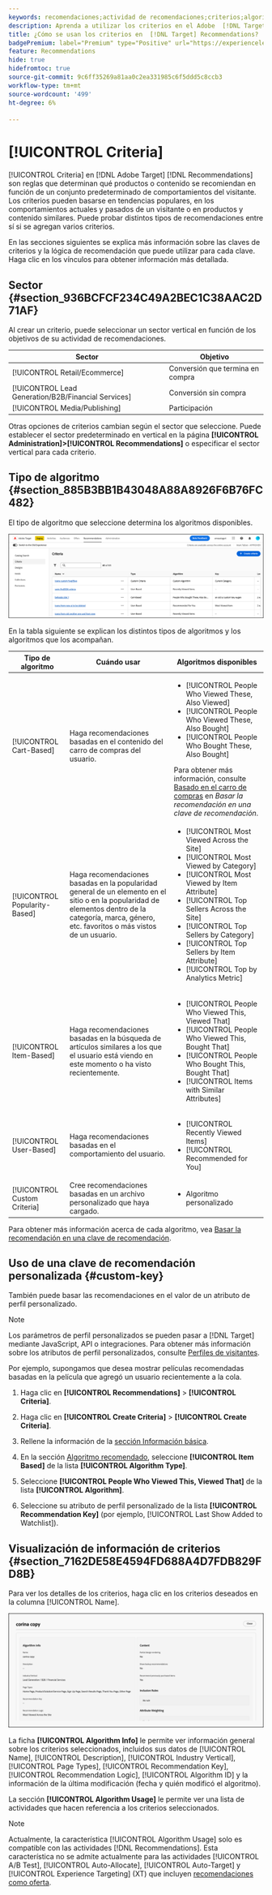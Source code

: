 ```yaml
---
keywords: recomendaciones;actividad de recomendaciones;criterios;algoritmo;clave de recomendación;clave personalizada;sector comercial;minorista;comercio electrónico;generación de posibles clientes;b2b;servicios financieros;medios;publicación
description: Aprenda a utilizar los criterios en el Adobe  [!DNL Target] [!DNL Recommendations].
title: ¿Cómo se usan los criterios en  [!DNL Target] Recommendations?
badgePremium: label="Premium" type="Positive" url="https://experienceleague.adobe.com/docs/target/using/introduction/intro.html?lang=en#premium newtab=true" tooltip="Consulte qué se incluye en Target Premium."
feature: Recommendations
hide: true
hidefromtoc: true
source-git-commit: 9c6ff35269a81aa0c2ea331985c6f5ddd5c8ccb3
workflow-type: tm+mt
source-wordcount: '499'
ht-degree: 6%

---
```


# [!UICONTROL Criteria]

[!UICONTROL Criteria] en [!DNL Adobe Target] [!DNL Recommendations] son reglas que determinan qué productos o contenido se recomiendan en función de un conjunto predeterminado de comportamientos del visitante. Los criterios pueden basarse en tendencias populares, en los comportamientos actuales y pasados de un visitante o en productos y contenido similares. Puede probar distintos tipos de recomendaciones entre sí si se agregan varios criterios.

En las secciones siguientes se explica más información sobre las claves de criterios y la lógica de recomendación que puede utilizar para cada clave. Haga clic en los vínculos para obtener información más detallada.

## Sector {#section_936BCFCF234C49A2BEC1C38AAC2D71AF}

Al crear un criterio, puede seleccionar un sector vertical en función de los objetivos de su actividad de recomendaciones.

| Sector | Objetivo |
|--- |--- |
| [!UICONTROL Retail/Ecommerce] | Conversión que termina en compra |
| [!UICONTROL Lead Generation/B2B/Financial Services] | Conversión sin compra |
| [!UICONTROL Media/Publishing] | Participación |

Otras opciones de criterios cambian según el sector que seleccione. Puede establecer el sector predeterminado en vertical en la página **[!UICONTROL Administration]>[!UICONTROL Recommendations]** o especificar el sector vertical para cada criterio.

## Tipo de algoritmo {#section_885B3BB1B43048A88A8926F6B76FC482}

El tipo de algoritmo que seleccione determina los algoritmos disponibles.

![Página de criterios](assets/criteria-page-new.png)

En la tabla siguiente se explican los distintos tipos de algoritmos y los algoritmos que los acompañan.

| Tipo de algoritmo | Cuándo usar | Algoritmos disponibles |
| --- | --- | --- |
| [!UICONTROL Cart-Based] | Haga recomendaciones basadas en el contenido del carro de compras del usuario. | <ul><li>[!UICONTROL People Who Viewed These, Also Viewed]</li><li>[!UICONTROL People Who Viewed These, Also Bought]</li><li>[!UICONTROL People Who Bought These, Also Bought]</li></ul>Para obtener más información, consulte [Basado en el carro de compras](/help/main/c-recommendations/c-algorithms/base-the-recommendation-on-a-recommendation-key.md#cart-based) en *Basar la recomendación en una clave de recomendación*. |
| [!UICONTROL Popularity-Based] | Haga recomendaciones basadas en la popularidad general de un elemento en el sitio o en la popularidad de elementos dentro de la categoría, marca, género, etc. favoritos o más vistos de un usuario. | <ul><li>[!UICONTROL Most Viewed Across the Site]</li><li>[!UICONTROL Most Viewed by Category]</li><li>[!UICONTROL Most Viewed by Item Attribute]</li><li>[!UICONTROL Top Sellers Across the Site]</li><li>[!UICONTROL Top Sellers by Category]</li><li>[!UICONTROL Top Sellers by Item Attribute]</li><li>[!UICONTROL Top by Analytics Metric]</li></ul> |
| [!UICONTROL Item-Based] | Haga recomendaciones basadas en la búsqueda de artículos similares a los que el usuario está viendo en este momento o ha visto recientemente. | <ul><li>[!UICONTROL People Who Viewed This, Viewed That]</li><li>[!UICONTROL People Who Viewed This, Bought That]</li><li>[!UICONTROL People Who Bought This, Bought That]</li><li>[!UICONTROL Items with Similar Attributes]</li></ul> |
| [!UICONTROL User-Based] | Haga recomendaciones basadas en el comportamiento del usuario. | <ul><li>[!UICONTROL Recently Viewed Items]</li><li>[!UICONTROL Recommended for You]</li></ul> |
| [!UICONTROL Custom Criteria] | Cree recomendaciones basadas en un archivo personalizado que haya cargado. | <ul><li>Algoritmo personalizado</li></ul> |

Para obtener más información acerca de cada algoritmo, vea [Basar la recomendación en una clave de recomendación](/help/main/c-recommendations/c-algorithms/base-the-recommendation-on-a-recommendation-key.md).

## Uso de una clave de recomendación personalizada {#custom-key}

También puede basar las recomendaciones en el valor de un atributo de perfil personalizado.

>[!NOTE]
>
>Los parámetros de perfil personalizados se pueden pasar a [!DNL Target] mediante JavaScript, API o integraciones. Para obtener más información sobre los atributos de perfil personalizados, consulte [Perfiles de visitantes](/help/main/c-target/c-visitor-profile/visitor-profile.md).

Por ejemplo, supongamos que desea mostrar películas recomendadas basadas en la película que agregó un usuario recientemente a la cola.

1. Haga clic en **[!UICONTROL Recommendations]** > **[!UICONTROL Criteria]**.

1. Haga clic en **[!UICONTROL Create Criteria]** > **[!UICONTROL Create Criteria]**.

1. Rellene la información de la [sección Información básica](/help/main/c-recommendations/c-algorithms/create-new-algorithm.md#info).

1. En la sección [Algoritmo recomendado](/help/main/c-recommendations/c-algorithms/create-new-algorithm.md#rec-algo), seleccione **[!UICONTROL Item Based]** de la lista **[!UICONTROL Algorithm Type]**.

1. Seleccione **[!UICONTROL People Who Viewed This, Viewed That]** de la lista **[!UICONTROL Algorithm]**.

1. Seleccione su atributo de perfil personalizado de la lista **[!UICONTROL Recommendation Key]** (por ejemplo, [!UICONTROL Last Show Added to Watchlist]).

## Visualización de información de criterios {#section_7162DE58E4594FD688A4D7FDB829FD8B}

Para ver los detalles de los criterios, haga clic en los criterios deseados en la columna [!UICONTROL Name].

![Mantener el puntero encima de la tarjeta de criterios](/help/main/c-recommendations/c-algorithms/assets/criteria-hover.png)

La ficha **[!UICONTROL Algorithm Info]** le permite ver información general sobre los criterios seleccionados, incluidos sus datos de [!UICONTROL Name], [!UICONTROL Description], [!UICONTROL Industry Vertical], [!UICONTROL Page Types], [!UICONTROL Recommendation Key], [!UICONTROL Recommendation Logic], [!UICONTROL Algorithm ID] y la información de la última modificación (fecha y quién modificó el algoritmo).

La sección **[!UICONTROL Algorithm Usage]** le permite ver una lista de actividades que hacen referencia a los criterios seleccionados.

>[!NOTE]
>
>Actualmente, la característica [!UICONTROL Algorithm Usage] solo es compatible con las actividades [!DNL Recommendations]. Esta característica no se admite actualmente para las actividades [!UICONTROL A/B Test], [!UICONTROL Auto-Allocate], [!UICONTROL Auto-Target] y [!UICONTROL Experience Targeting] (XT) que incluyen [recomendaciones como oferta](/help/main/c-recommendations/recommendations-as-an-offer.md).